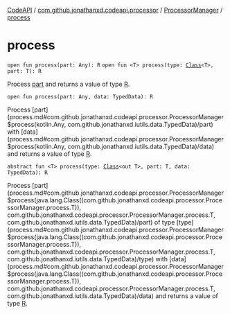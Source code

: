 [CodeAPI](../../index.md) / [com.github.jonathanxd.codeapi.processor](../index.md) / [ProcessorManager](index.md) / [process](.)

# process

`open fun process(part: Any): R`
`open fun <T> process(type: `[`Class`](http://docs.oracle.com/javase/6/docs/api/java/lang/Class.html)`<T>, part: T): R`

Process [part](process.md#com.github.jonathanxd.codeapi.processor.ProcessorManager$process(kotlin.Any)/part) and returns a value of type [R](#).

`open fun process(part: Any, data: TypedData): R`

Process [part](process.md#com.github.jonathanxd.codeapi.processor.ProcessorManager$process(kotlin.Any, com.github.jonathanxd.iutils.data.TypedData)/part) with [data](process.md#com.github.jonathanxd.codeapi.processor.ProcessorManager$process(kotlin.Any, com.github.jonathanxd.iutils.data.TypedData)/data) and returns a value of type [R](#).

`abstract fun <T> process(type: `[`Class`](http://docs.oracle.com/javase/6/docs/api/java/lang/Class.html)`<out T>, part: T, data: TypedData): R`

Process [part](process.md#com.github.jonathanxd.codeapi.processor.ProcessorManager$process(java.lang.Class((com.github.jonathanxd.codeapi.processor.ProcessorManager.process.T)), com.github.jonathanxd.codeapi.processor.ProcessorManager.process.T, com.github.jonathanxd.iutils.data.TypedData)/part) of type [type](process.md#com.github.jonathanxd.codeapi.processor.ProcessorManager$process(java.lang.Class((com.github.jonathanxd.codeapi.processor.ProcessorManager.process.T)), com.github.jonathanxd.codeapi.processor.ProcessorManager.process.T, com.github.jonathanxd.iutils.data.TypedData)/type) with [data](process.md#com.github.jonathanxd.codeapi.processor.ProcessorManager$process(java.lang.Class((com.github.jonathanxd.codeapi.processor.ProcessorManager.process.T)), com.github.jonathanxd.codeapi.processor.ProcessorManager.process.T, com.github.jonathanxd.iutils.data.TypedData)/data) and returns a value of type [R](#).

